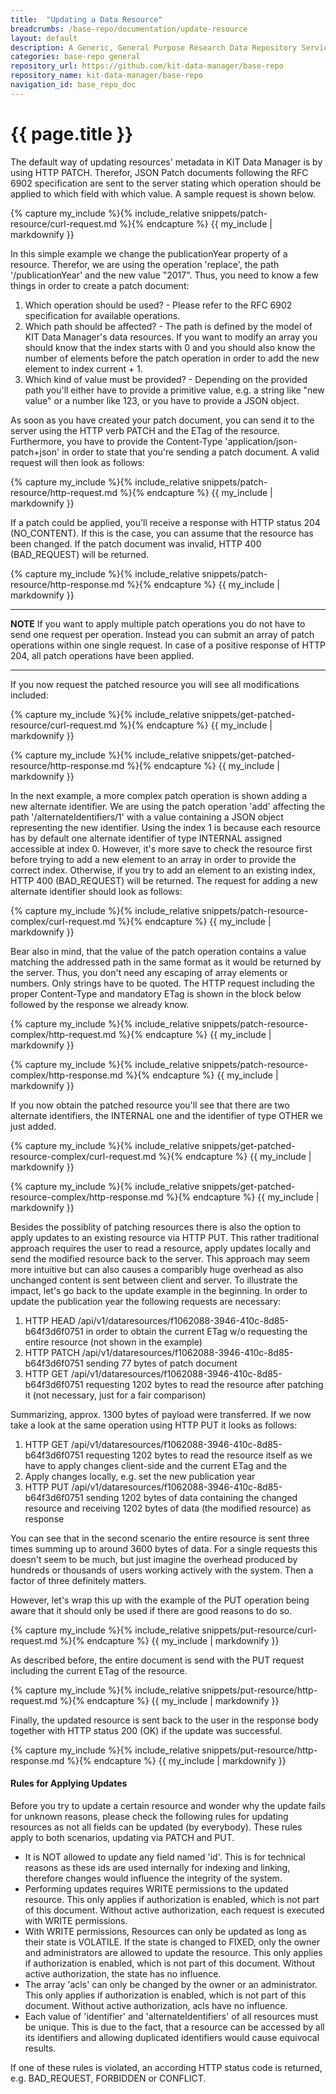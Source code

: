```yaml
---
title:  "Updating a Data Resource"
breadcrumbs: /base-repo/documentation/update-resource
layout: default
description: A Generic, General Purpose Research Data Repository Service.
categories: base-repo general
repository_url: https://github.com/kit-data-manager/base-repo
repository_name: kit-data-manager/base-repo
navigation_id: base_repo_doc
---
```


# {{ page.title }}

The default way of updating resources' metadata in KIT Data Manager is by using HTTP PATCH. Therefor, JSON Patch documents following the RFC 6902 specification are sent to the server stating 
which operation should be applied to which field with which value. A sample request is shown below.

{% capture my_include %}{% include_relative snippets/patch-resource/curl-request.md %}{% endcapture %}
{{ my_include | markdownify }}

In this simple example we change the publicationYear property of a resource. Therefor, we are using the operation 'replace', the path '/publicationYear' and the new value "2017". 
Thus, you need to know a few things in order to create a patch document:

1. Which operation should be used? - Please refer to the RFC 6902 specification for available operations.
2. Which path should be affected? - The path is defined by the model of KIT Data Manager's data resources. If you want to modify an array you should know that the index starts with 0 and you should also know
the number of elements before the patch operation in order to add the new element to index current + 1.
3. Which kind of value must be provided? - Depending on the provided path you'll either have to provide a primitive value, e.g. a string like "new value" or a number like 123, or you have to provide a JSON object.

As soon as you have created your patch document, you can send it to the server using the HTTP verb PATCH and the ETag of the resource. Furthermore, you have to provide the Content-Type 'application/json-patch+json'
in order to state that you're sending a patch document. A valid request will then look as follows:

{% capture my_include %}{% include_relative snippets/patch-resource/http-request.md %}{% endcapture %}
{{ my_include | markdownify }}

If a patch could be applied, you'll receive a response with HTTP status 204 (NO_CONTENT). If this is the case, you can assume that the resource has been changed. If the patch document was invalid, HTTP 400 (BAD_REQUEST)
will be returned.

{% capture my_include %}{% include_relative snippets/patch-resource/http-response.md %}{% endcapture %}
{{ my_include | markdownify }}

---
**NOTE**
If you want to apply multiple patch operations you do not have to send one request per operation. Instead you can submit an array of patch operations within one single request. In case of a positive response of HTTP 204, 
all patch operations have been applied.

---

If you now request the patched resource you will see all modifications included: 

{% capture my_include %}{% include_relative snippets/get-patched-resource/curl-request.md %}{% endcapture %}
{{ my_include | markdownify }}

{% capture my_include %}{% include_relative snippets/get-patched-resource/http-response.md %}{% endcapture %}
{{ my_include | markdownify }}

In the next example, a more complex patch operation is shown adding a new alternate identifier. We are using the patch operation 'add' affecting the path '/alternateIdentifiers/1' with a value containing a
JSON object representing the new identifier. Using the index 1 is because each resource has by default one alternate identifier of type INTERNAL assigned accessible at index 0. However, it's more save to 
check the resource first before trying to add a new element to an array in order to provide the correct index. Otherwise, if you try to add an element to an existing index, HTTP 400 (BAD_REQUEST) will be returned. 
The request for adding a new alternate identifier should look as follows:

{% capture my_include %}{% include_relative snippets/patch-resource-complex/curl-request.md %}{% endcapture %}
{{ my_include | markdownify }}

Bear also in mind, that the value of the patch operation contains a value matching the addressed path in the same format as it would be returned by the server. Thus, you don't need any escaping of
array elements or numbers. Only strings have to be quoted. The HTTP request including the proper Content-Type and mandatory ETag is shown in the block below followed by the response we already know.

{% capture my_include %}{% include_relative snippets/patch-resource-complex/http-request.md %}{% endcapture %}
{{ my_include | markdownify }}

{% capture my_include %}{% include_relative snippets/patch-resource-complex/http-response.md %}{% endcapture %}
{{ my_include | markdownify }}

If you now obtain the patched resource you'll see that there are two alternate identifiers, the INTERNAL one and the identifier of type OTHER we just added.

{% capture my_include %}{% include_relative snippets/get-patched-resource-complex/curl-request.md %}{% endcapture %}
{{ my_include | markdownify }}

{% capture my_include %}{% include_relative snippets/get-patched-resource-complex/http-response.md %}{% endcapture %}
{{ my_include | markdownify }}

Besides the possiblity of patching resources there is also the option to apply updates to an existing resource via HTTP PUT. This rather traditional approach requires the user to read a resource,
apply updates locally and send the modified resource back to the server. This approach may seem more intuitive but can also causes a comparibly huge overhead as also unchanged content is sent between
client and server. To illustrate the impact, let's go back to the update example in the beginning. In order to update the publication year the following requests are necessary:

1. HTTP HEAD /api/v1/dataresources/f1062088-3946-410c-8d85-b64f3d6f0751 in order to obtain the current ETag w/o requesting the entire resource (not shown in the example)
2. HTTP PATCH /api/v1/dataresources/f1062088-3946-410c-8d85-b64f3d6f0751 sending 77 bytes of patch document
3. HTTP GET /api/v1/dataresources/f1062088-3946-410c-8d85-b64f3d6f0751 requesting 1202 bytes to read the resource after patching it (not necessary, just for a fair comparison)

Summarizing, approx. 1300 bytes of payload were transferred. If we now take a look at the same operation using HTTP PUT it looks as follows:

1. HTTP GET /api/v1/dataresources/f1062088-3946-410c-8d85-b64f3d6f0751 requesting 1202 bytes to read the resource itself as we have to apply changes client-side and the current ETag and the
2. Apply changes locally, e.g. set the new publication year
3. HTTP PUT /api/v1/dataresources/f1062088-3946-410c-8d85-b64f3d6f0751 sending 1202 bytes of data containing the changed resource and receiving 1202 bytes of data (the modified resource) as response

You can see that in the second scenario the entire resource is sent three times summing up to around 3600 bytes of data. For a single requests this doesn't seem to be much, but just imagine the overhead
produced by hundreds or thousands of users working actively with the system. Then a factor of three definitely matters.

However, let's wrap this up with the example of the PUT operation being aware that it should only be used if there are good reasons to do so.

{% capture my_include %}{% include_relative snippets/put-resource/curl-request.md %}{% endcapture %}
{{ my_include | markdownify }}

As described before, the entire document is send with the PUT request including the current ETag of the resource.

{% capture my_include %}{% include_relative snippets/put-resource/http-request.md %}{% endcapture %}
{{ my_include | markdownify }}

Finally, the updated resource is sent back to the user in the response body together with HTTP status 200 (OK) if the update was successful.

{% capture my_include %}{% include_relative snippets/put-resource/http-response.md %}{% endcapture %}
{{ my_include | markdownify }}

#### Rules for Applying Updates

Before you try to update a certain resource and wonder why the update fails for unknown reasons, please check the following rules for updating resources as not all fields can be updated (by everybody). 
These rules apply to both scenarios, updating via PATCH and PUT.

- It is NOT allowed to update any field named 'id'. This is for technical reasons as these ids are used internally for indexing and linking, therefore changes would influence the integrity of the system.
- Performing updates requires WRITE permissions to the updated resource. This only applies if authorization is enabled, which is not part of this document. Without active authorization, each request is executed with WRITE permissions.
- With WRITE permissions, Resources can only be updated as long as their state is VOLATILE. If the state is changed to FIXED, only the owner and administrators are allowed to update the resource. This only applies if authorization is enabled, 
which is not part of this document. Without active authorization, the state has no influence.
- The array 'acls' can only be changed by the owner or an administrator. This only applies if authorization is enabled, which is not part of this document. Without active authorization, acls have no influence.
- Each value of 'identifier' and 'alternateIdentifiers' of all resources must be unique. This is due to the fact, that a resource can be accessed by all its identifiers and allowing duplicated identifiers would cause equivocal results.

If one of these rules is violated, an according HTTP status code is returned, e.g. BAD_REQUEST, FORBIDDEN or CONFLICT. 
